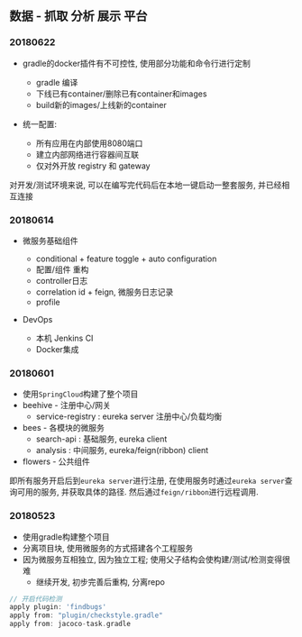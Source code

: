 ## 数据 - 抓取 分析 展示 平台

### 20180622
* gradle的docker插件有不可控性, 使用部分功能和命令行进行定制
  * gradle 编译
  * 下线已有container/删除已有container和images
  * build新的images/上线新的container
  
* 统一配置:
  * 所有应用在内部使用8080端口
  * 建立内部网络进行容器间互联
  * 仅对外开放 registry 和 gateway
  
对开发/测试环境来说, 可以在编写完代码后在本地一键启动一整套服务, 并已经相互连接

### 20180614
* 微服务基础组件
  * conditional + feature toggle + auto configuration
  * 配置/组件 重构
  * controller日志
  * correlation id + feign, 微服务日志记录
  * profile
   
* DevOps 
  * 本机 Jenkins CI
  * Docker集成

### 20180601
* 使用`SpringCloud`构建了整个项目
* beehive - 注册中心/网关
  - service-registry : eureka server 注册中心/负载均衡
* bees - 各模块的微服务
  - search-api : 基础服务, eureka client
  - analysis : 中间服务, eureka/feign(ribbon) client
* flowers - 公共组件


即所有服务开启后到`eureka server`进行注册,
 在使用服务时通过`eureka server`查询可用的服务, 并获取具体的路径.
 然后通过`feign/ribbon`进行远程调用.


### 20180523 
* 使用gradle构建整个项目
* 分离项目块, 使用微服务的方式搭建各个工程服务
* 因为微服务互相独立, 因为独立工程; 使用父子结构会使构建/测试/检测变得很难
  * 继续开发, 初步完善后重构, 分离repo
  
```groovy
// 开启代码检测
apply plugin: 'findbugs'
apply from: "plugin/checkstyle.gradle"
apply from: jacoco-task.gradle
```